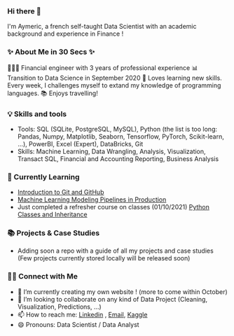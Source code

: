 ### Hi there 👋

I'm Aymeric, a french self-taught Data Scientist with an academic background and experience in Finance !

### ✨ About Me in 30 Secs ✨
👩🏻‍💻 Financial engineer with 3 years of professional experience
📊 Transition to Data Science in September 2020
📝 Loves learning new skills. Every week, I challenges myself to extand my knowledge of programming languages.
📚 Enjoys travelling!

### 💡 Skills and tools
- Tools: SQL (SQLite, PostgreSQL, MySQL), Python (the list is too long: Pandas, Numpy, Matplotlib, Seaborn, Tensorflow, PyTorch, Scikit-learn, ...), PowerBI, Excel (Expert), DataBricks, Git
- Skills: Machine Learning, Data Wrangling, Analysis, Visualization, Transact SQL, Financial and Accounting Reporting, Business Analysis

### 📝 Currently Learning
- [Introduction to Git and GitHub](https://www.coursera.org/learn/introduction-git-github?specialization=google-it-automation)
- [Machine Learning Modeling Pipelines in Production](https://www.coursera.org/learn/machine-learning-modeling-pipelines-in-production?utm_campaign=opencourse.course_complete.machine-learning-data-lifecycle-in-production.~opencourse.course_complete.UXwcpuldEeqvdw4rmWV93Q.&utm_medium=email&utm_source=other)
- Just completed a refresher course on classes (01/10/2021) [Python Classes and Inheritance](https://www.coursera.org/learn/python-classes-inheritance?specialization=python-3-programming)

### 📚 Projects & Case Studies
- Adding soon a repo with a guide of all my projects and case studies (Few projects currently stored locally will be released soon)

### 🙌🏻 Connect with Me
- 🔭 I’m currently creating my own website ! (more to come within October)
- 👯 I’m looking to collaborate on any kind of Data Project (Cleaning, Visualization, Predictions, ...)
- 📫 How to reach me: [Linkedin](https://www.linkedin.com/in/aymericpeltier/) , [Email](mailto:aymeric.peltier@essca.eu), [Kaggle](https://www.kaggle.com/aymericpeltier)
- 😄 Pronouns: Data Scientist / Data Analyst


